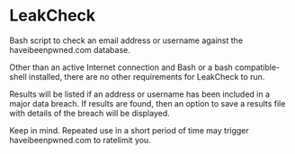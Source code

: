 # LeakCheck

Bash script to check an email address or username against the haveibeenpwned.com database. 

Other than an active Internet connection and Bash or a bash compatible-shell installed, there are no other requirements for LeakCheck to run.

Results will be listed if an address or username has been included in a major data breach. If results are found, then an option to save a results file with details of the breach will be displayed.

Keep in mind. Repeated use in a short period of time may trigger haveibeenpwned.com to ratelimit you.
